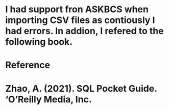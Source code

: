 
# I had support fron ASKBCS when importing CSV files as contiously I had errors. In addion, I refered to the following book.


# Reference
# Zhao, A. (2021). SQL Pocket Guide. ‘O’Reilly Media, Inc.
